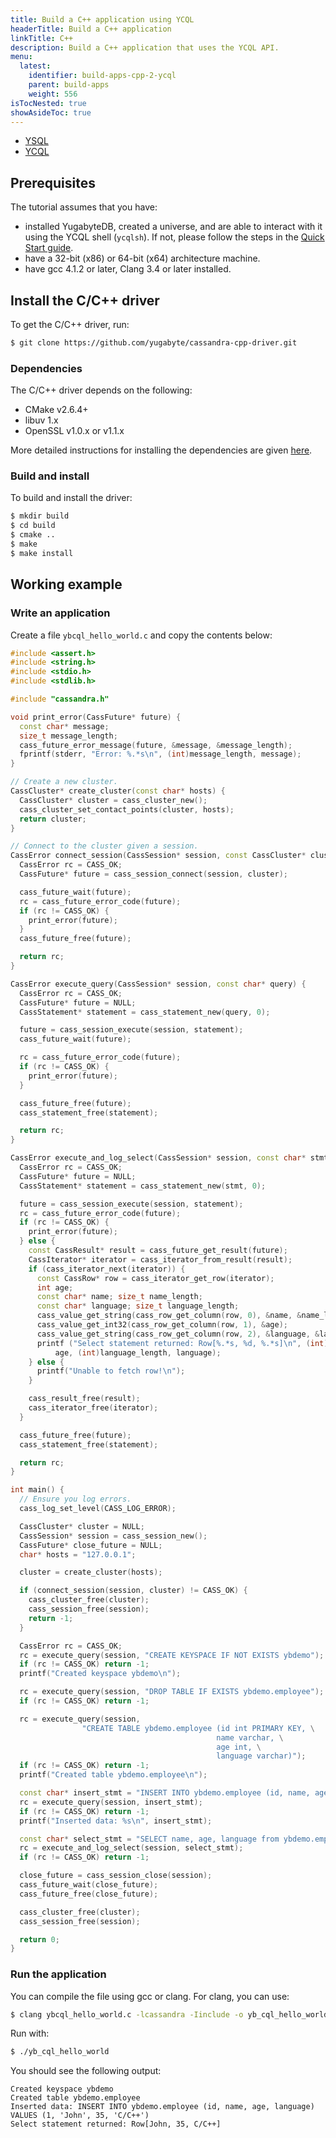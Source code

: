 ```yaml
---
title: Build a C++ application using YCQL
headerTitle: Build a C++ application
linkTitle: C++
description: Build a C++ application that uses the YCQL API.
menu:
  latest:
    identifier: build-apps-cpp-2-ycql
    parent: build-apps
    weight: 556
isTocNested: true
showAsideToc: true
---
```


<ul class="nav nav-tabs-alt nav-tabs-yb">

  <li >
    <a href="/latest/quick-start/build-apps/cpp/ysql" class="nav-link">
      <i class="icon-postgres" aria-hidden="true"></i>
      YSQL
    </a>
  </li>

  <li>
    <a href="/latest/quick-start/build-apps/cpp/ycql" class="nav-link active">
      <i class="icon-cassandra" aria-hidden="true"></i>
      YCQL
    </a>
  </li>

</ul>

## Prerequisites

The tutorial assumes that you have:

- installed YugabyteDB, created a universe, and are able to interact with it using the YCQL shell (`ycqlsh`). If
  not, please follow the steps in the [Quick Start guide](../../../../api/ycql/quick-start/).
- have a 32-bit (x86) or 64-bit (x64) architecture machine.
- have gcc 4.1.2 or later, Clang 3.4 or later installed.

## Install the C/C++ driver

To get the C/C++ driver, run:

```sh
$ git clone https://github.com/yugabyte/cassandra-cpp-driver.git
```

### Dependencies

The C/C++ driver depends on the following:

- CMake v2.6.4+
- libuv 1.x
- OpenSSL v1.0.x or v1.1.x

More detailed instructions for installing the dependencies are 
given [here](https://docs.datastax.com/en/developer/cpp-driver/2.9/topics/building/#dependencies).

### Build and install

To build and install the driver:

```sh
$ mkdir build
$ cd build
$ cmake ..
$ make
$ make install
```

## Working example

### Write an application

Create a file `ybcql_hello_world.c` and copy the contents below:

```cpp
#include <assert.h>
#include <string.h>
#include <stdio.h>
#include <stdlib.h>

#include "cassandra.h"

void print_error(CassFuture* future) {
  const char* message;
  size_t message_length;
  cass_future_error_message(future, &message, &message_length);
  fprintf(stderr, "Error: %.*s\n", (int)message_length, message);
}

// Create a new cluster.
CassCluster* create_cluster(const char* hosts) {
  CassCluster* cluster = cass_cluster_new();
  cass_cluster_set_contact_points(cluster, hosts);
  return cluster;
}

// Connect to the cluster given a session.
CassError connect_session(CassSession* session, const CassCluster* cluster) {
  CassError rc = CASS_OK;
  CassFuture* future = cass_session_connect(session, cluster);

  cass_future_wait(future);
  rc = cass_future_error_code(future);
  if (rc != CASS_OK) {
    print_error(future);
  }
  cass_future_free(future);

  return rc;
}

CassError execute_query(CassSession* session, const char* query) {
  CassError rc = CASS_OK;
  CassFuture* future = NULL;
  CassStatement* statement = cass_statement_new(query, 0);

  future = cass_session_execute(session, statement);
  cass_future_wait(future);

  rc = cass_future_error_code(future);
  if (rc != CASS_OK) {
    print_error(future);
  }

  cass_future_free(future);
  cass_statement_free(statement);

  return rc;
}

CassError execute_and_log_select(CassSession* session, const char* stmt) { 
  CassError rc = CASS_OK;
  CassFuture* future = NULL;
  CassStatement* statement = cass_statement_new(stmt, 0);

  future = cass_session_execute(session, statement);
  rc = cass_future_error_code(future);
  if (rc != CASS_OK) {
    print_error(future);
  } else { 
    const CassResult* result = cass_future_get_result(future);
    CassIterator* iterator = cass_iterator_from_result(result);
    if (cass_iterator_next(iterator)) {
      const CassRow* row = cass_iterator_get_row(iterator);
      int age;
      const char* name; size_t name_length;
      const char* language; size_t language_length;
      cass_value_get_string(cass_row_get_column(row, 0), &name, &name_length);
      cass_value_get_int32(cass_row_get_column(row, 1), &age);
      cass_value_get_string(cass_row_get_column(row, 2), &language, &language_length);
      printf ("Select statement returned: Row[%.*s, %d, %.*s]\n", (int)name_length, name, 
          age, (int)language_length, language);
    } else {
      printf("Unable to fetch row!\n");
    }

    cass_result_free(result);
    cass_iterator_free(iterator);
  }

  cass_future_free(future);
  cass_statement_free(statement);

  return rc;
}

int main() {
  // Ensure you log errors.
  cass_log_set_level(CASS_LOG_ERROR);

  CassCluster* cluster = NULL;
  CassSession* session = cass_session_new();
  CassFuture* close_future = NULL;
  char* hosts = "127.0.0.1";

  cluster = create_cluster(hosts);

  if (connect_session(session, cluster) != CASS_OK) {
    cass_cluster_free(cluster);
    cass_session_free(session);
    return -1;
  }

  CassError rc = CASS_OK;
  rc = execute_query(session, "CREATE KEYSPACE IF NOT EXISTS ybdemo");
  if (rc != CASS_OK) return -1;
  printf("Created keyspace ybdemo\n");

  rc = execute_query(session, "DROP TABLE IF EXISTS ybdemo.employee");
  if (rc != CASS_OK) return -1;

  rc = execute_query(session,
                "CREATE TABLE ybdemo.employee (id int PRIMARY KEY, \
                                              name varchar, \
                                              age int, \
                                              language varchar)");
  if (rc != CASS_OK) return -1;
  printf("Created table ybdemo.employee\n");

  const char* insert_stmt = "INSERT INTO ybdemo.employee (id, name, age, language) VALUES (1, 'John', 35, 'C/C++')";
  rc = execute_query(session, insert_stmt);
  if (rc != CASS_OK) return -1;
  printf("Inserted data: %s\n", insert_stmt);

  const char* select_stmt = "SELECT name, age, language from ybdemo.employee WHERE id = 1";
  rc = execute_and_log_select(session, select_stmt);
  if (rc != CASS_OK) return -1;

  close_future = cass_session_close(session);
  cass_future_wait(close_future);
  cass_future_free(close_future);

  cass_cluster_free(cluster);
  cass_session_free(session);

  return 0;
}
```

### Run the application

You can compile the file using gcc or clang. 
For clang, you can use:

```sh
$ clang ybcql_hello_world.c -lcassandra -Iinclude -o yb_cql_hello_world
```

Run with:

```sh
$ ./yb_cql_hello_world
```

You should see the following output:

```
Created keyspace ybdemo
Created table ybdemo.employee
Inserted data: INSERT INTO ybdemo.employee (id, name, age, language) VALUES (1, 'John', 35, 'C/C++')
Select statement returned: Row[John, 35, C/C++]
```
